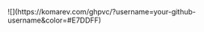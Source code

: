 <div class="center-div">
<div>![](https://komarev.com/ghpvc/?username=your-github-username&color=#E7DDFF)</div>

